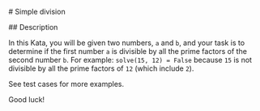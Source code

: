 # Simple division

## Description

In this Kata, you will be given two numbers, `a` and `b`, and your task is to determine if the first number `a` is divisible by all the prime factors of the second number `b`. For example: `solve(15, 12) = False` because `15` is not divisible by all the prime factors of `12` (which include `2`).

See test cases for more examples.

Good luck!
